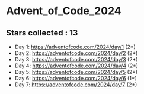 # Advent_of_Code_2024
## Stars collected : 13
* Day 1: https://adventofcode.com/2024/day/1 (2*)
* Day 2: https://adventofcode.com/2024/day/2 (2*)
* Day 3: https://adventofcode.com/2024/day/3 (2*)
* Day 4: https://adventofcode.com/2024/day/4 (2*)
* Day 5: https://adventofcode.com/2024/day/5 (2*)
* Day 6: https://adventofcode.com/2024/day/6 (1*)
* Day 7: https://adventofcode.com/2024/day/7 (2*)
